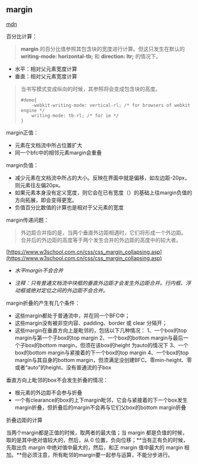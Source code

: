## margin

[mdn](https://developer.mozilla.org/zh-CN/docs/Web/CSS/margin)

百分比计算：

>  **margin** 的百分比值参照其包含块的宽度进行计算。但这只发生在默认的 **writing-mode: horizontal-tb;** 和 **direction: ltr;** 的情况下。

- 水平：相对父元素宽度计算
- 垂直：相对父元素宽度计算

> 当书写模式变成纵向的时候，其参照将会变成包含块的高度。
>
> ```
> #demo{
>     -webkit-writing-mode: vertical-rl; /* for browsers of webkit engine */
>     writing-mode: tb-rl; /* for ie */
> }
> ```

margin正值：

- 元素在文档流中所占位置扩大
- 同一个bfc中的相邻元素margin会重叠

margin负值：

- 减少元素在文档流中所占的大小。反映在界面中就是偏移，如左边距-20px，则元素往左偏20px。
- 如果元素本身没有定义宽度，则它会在已有宽度（）的基础上往margin负值的方向拓展，即会变得更宽。
- 负值百分比数值的计算也是相对于父元素的宽度

margin传递问题：

> 外边距合并指的是，当两个垂直外边距相遇时，它们将形成一个外边距。
> 合并后的外边距的高度等于两个发生合并的外边距的高度中的较大者。

[https://www.w3school.com.cn/css/css_margin_collapsing.asp](https://www.w3school.com.cn/css/css_margin_collapsing.asp)

- *水平margin不会合并*

- *注释：只有普通文档流中块框的垂直外边距才会发生外边距合并。行内框、浮动框或绝对定位之间的外边距不会合并。*

margin折叠的产生有几个条件：

- 这些margin都处于普通流中，并在同一个BFC中；
- 这些margin没有被非空内容、padding、border 或 clear 分隔开；
- 这些margin在垂直方向上是毗邻的，包括以下几种情况：
  1、一个box的top margin与第一个子box的top margin
  2、一个box的bottom margin与最后一个子box的bottom margin，但须在该box的height 为auto的情况下
  3、一个box的bottom margin与紧接着的下一个box的top margin
  4、一个box的top margin与其自身的bottom margin，但须满足没创建BFC、零min-height、零或者“auto”的height、没有普通流的子box

垂直方向上毗邻的box不会发生折叠的情况：

- 根元素的外边距不会参与折叠
- 一个有clearance的box的上下margin毗邻，它会与紧接着的下一个box发生margin折叠，但折叠后的margin不会再与它们父box的bottom margin折叠

折叠边距的计算

当两个margin都是正值的时候，取两者的最大值；当 margin 都是负值的时候，取的是其中绝对值较大的，然后，从 0 位置，负向位移；**当有正有负的时候，先取出负 margin 中绝对值中最大的，然后，和正 margin 值中最大的 margin 相加。**但必须注意，所有毗邻的margin要一起参与运算，不能分步进行。